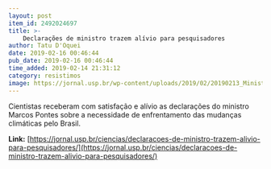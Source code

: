 ```yaml
---
layout: post
item_id: 2492024697
title: >-
    Declarações de ministro trazem alívio para pesquisadores
author: Tatu D'Oquei
date: 2019-02-16 00:46:44
pub_date: 2019-02-16 00:46:44
time_added: 2019-02-14 21:31:12
category: resistimos
image: https://jornal.usp.br/wp-content/uploads/2019/02/20190213_Ministro_Marcos_Pontes.jpg
---
```


Cientistas receberam com satisfação e alívio as declarações do ministro Marcos Pontes sobre a necessidade de enfrentamento das mudanças climáticas pelo Brasil.

**Link:** [https://jornal.usp.br/ciencias/declaracoes-de-ministro-trazem-alivio-para-pesquisadores/](https://jornal.usp.br/ciencias/declaracoes-de-ministro-trazem-alivio-para-pesquisadores/)

